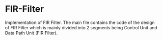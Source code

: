 # FIR-Filter
Implementation of FIR Filter. The main file contains the code of the design of FIR Filter which is mainly divided into 2 segments being Control Unit and Data Path Unit (FIR Filter).
